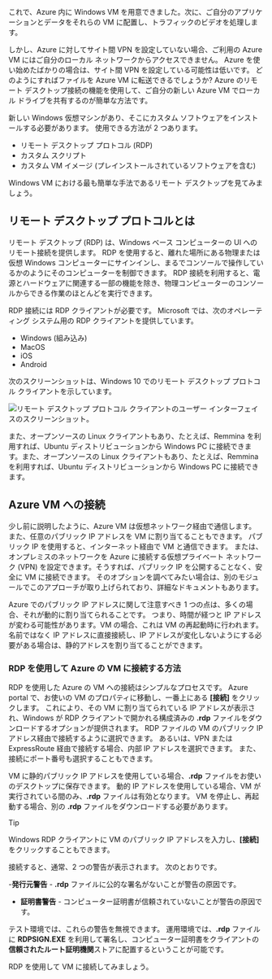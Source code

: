 これで、Azure 内に Windows VM を用意できました。次に、ご自分のアプリケーションとデータをそれらの VM に配置し、トラフィックのビデオを処理します。 

しかし、Azure に対してサイト間 VPN を設定していない場合、ご利用の Azure VM にはご自分のローカル ネットワークからアクセスできません。 Azure を使い始めたばかりの場合は、サイト間 VPN を設定している可能性は低いです。 どのようにすればファイルを Azure VM に転送できるでしょうか?  Azure のリモート デスクトップ接続の機能を使用して、ご自分の新しい Azure VM でローカル ドライブを共有するのが簡単な方法です。

新しい Windows 仮想マシンがあり、そこにカスタム ソフトウェアをインストールする必要があります。 使用できる方法が 2 つあります。

- リモート デスクトップ プロトコル (RDP)
- カスタム スクリプト
- カスタム VM イメージ (プレインストールされているソフトウェアを含む)

Windows VM における最も簡単な手法であるリモート デスクトップを見てみましょう。

## <a name="what-is-the-remote-desktop-protocol"></a>リモート デスクトップ プロトコルとは

リモート デスクトップ (RDP) は、Windows ベース コンピューターの UI へのリモート接続を提供します。 RDP を使用すると、離れた場所にある物理または仮想 Windows コンピューターにサインインし、まるでコンソールで操作しているかのようにそのコンピューターを制御できます。 RDP 接続を利用すると、電源とハードウェアに関連する一部の機能を除き、物理コンピューターのコンソールからできる作業のほとんどを実行できます。

RDP 接続には RDP クライアントが必要です。 Microsoft では、次のオペレーティング システム用の RDP クライアントを提供しています。

- Windows (組み込み)
- MacOS
- iOS
- Android

次のスクリーンショットは、Windows 10 でのリモート デスクトップ プロトコル クライアントを示しています。

![リモート デスクトップ プロトコル クライアントのユーザー インターフェイスのスクリーンショット。](../media/4-rdp-client.png)

また、オープンソースの Linux クライアントもあり、たとえば、Remmina を利用すれば、Ubuntu ディストリビューションから Windows PC に接続できます。また、オープンソースの Linux クライアントもあり、たとえば、Remmina を利用すれば、Ubuntu ディストリビューションから Windows PC に接続できます。

## <a name="connecting-to-an-azure-vm"></a>Azure VM への接続

少し前に説明したように、Azure VM は仮想ネットワーク経由で通信します。 また、任意のパブリック IP アドレスを VM に割り当てることもできます。 パブリック IP を使用すると、インターネット経由で VM と通信できます。 または、オンプレミスのネットワークを Azure に接続する仮想プライベート ネットワーク (VPN) を設定できます。そうすれば、パブリック IP を公開することなく、安全に VM に接続できます。 そのオプションを調べてみたい場合は、別のモジュールでこのアプローチが取り上げられており、詳細なドキュメントもあります。

Azure でのパブリック IP アドレスに関して注意すべき 1 つの点は、多くの場合、それが動的に割り当てられることです。 つまり、時間が経つと IP アドレスが変わる可能性があります。VM の場合、これは VM の再起動時に行われます。 名前ではなく IP アドレスに直接接続し、IP アドレスが変化しないようにする必要がある場合は、静的アドレスを割り当てることができます。

### <a name="how-do-you-connect-to-a-vm-in-azure-using-rdp"></a>RDP を使用して Azure の VM に接続する方法

RDP を使用した Azure の VM への接続はシンプルなプロセスです。 Azure portal で、お使いの VM のプロパティに移動し、一番上にある **[接続]** をクリックします。 これにより、その VM に割り当てられている IP アドレスが表示され、Windows が RDP クライアントで開かれる構成済みの **.rdp** ファイルをダウンロードするオプションが提供されます。 RDP ファイルの VM のパブリック IP アドレス経由で接続するように選択できます。 あるいは、VPN または ExpressRoute 経由で接続する場合、内部 IP アドレスを選択できます。 また、接続にポート番号も選択することもできます。

VM に静的パブリック IP アドレスを使用している場合、**.rdp** ファイルをお使いのデスクトップに保存できます。 動的 IP アドレスを使用している場合、VM が実行されている間のみ、**.rdp** ファイルは有効となります。 VM を停止し、再起動する場合、別の **.rdp** ファイルをダウンロードする必要があります。

> [!TIP]
> Windows RDP クライアントに VM のパブリック IP アドレスを入力し、**[接続]** をクリックすることもできます。

接続すると、通常、2 つの警告が表示されます。 次のとおりです。

-**発行元警告** - **.rdp** ファイルに公的な署名がないことが警告の原因です。
- **証明書警告** - コンピューター証明書が信頼されていないことが警告の原因です。

テスト環境では、これらの警告を無視できます。 運用環境では、**.rdp** ファイルに **RDPSIGN.EXE** を利用して署名し、コンピューター証明書をクライアントの**信頼されたルート証明機関**ストアに配置するということが可能です。

RDP を使用して VM に接続してみましょう。